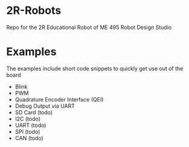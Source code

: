 # 2R-Robots
Repo for the 2R Educational Robot of ME 495 Robot Design Studio


# Examples
The examples include short code snippets to quickly get use out of the board
* Blink
* PWM
* Quadrature Encoder Interface (QEI)
* Debug Output via UART
* SD Card (todo)
* I2C (todo)
* UART (todo)
* SPI (todo)
* CAN (todo)
